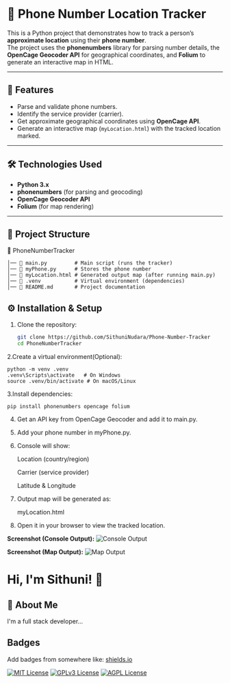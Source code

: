 # 📍 Phone Number Location Tracker

This is a Python project that demonstrates how to track a person’s **approximate location** using their **phone number**.  
The project uses the **phonenumbers** library for parsing number details, the **OpenCage Geocoder API** for geographical coordinates, and **Folium** to generate an interactive map in HTML.

---

## 🚀 Features
- Parse and validate phone numbers.
- Identify the service provider (carrier).
- Get approximate geographical coordinates using **OpenCage API**.
- Generate an interactive map (`myLocation.html`) with the tracked location marked.

---

## 🛠️ Technologies Used
- **Python 3.x**
- **phonenumbers** (for parsing and geocoding)
- **OpenCage Geocoder API**
- **Folium** (for map rendering)

---

## 📂 Project Structure


📁 PhoneNumberTracker

    │── 📄 main.py         # Main script (runs the tracker)
    │── 📄 myPhone.py      # Stores the phone number
    │── 📄 myLocation.html # Generated output map (after running main.py)
    │── 📁 .venv           # Virtual environment (dependencies)
    │── 📄 README.md       # Project documentation
## ⚙️ Installation & Setup

1. Clone the repository:
   ```bash
   git clone https://github.com/SithuniNudara/Phone-Number-Tracker
   cd PhoneNumberTracker
   
2.Create a virtual environment(Optional):

    python -m venv .venv
    .venv\Scripts\activate   # On Windows
    source .venv/bin/activate # On macOS/Linux

3.Install dependencies:

    pip install phonenumbers opencage folium

4. Get an API key from OpenCage Geocoder and add it to main.py.

5. Add your phone number in myPhone.py.

6. Console will show:

    Location (country/region)

    Carrier (service provider)

    Latitude & Longitude

7. Output map will be generated as:
    
    myLocation.html

8. Open it in your browser to view the tracked location.


**Screenshot (Console Output):**
![Console Output](assets/console_output.png)

**Screenshot (Map Output):**
![Map Output](assets/map_output.png)

# Hi, I'm Sithuni! 👋


## 🚀 About Me
I'm a full stack developer...


## Badges

Add badges from somewhere like: [shields.io](https://shields.io/)

[![MIT License](https://img.shields.io/badge/License-MIT-green.svg)](https://choosealicense.com/licenses/mit/)
[![GPLv3 License](https://img.shields.io/badge/License-GPL%20v3-yellow.svg)](https://opensource.org/licenses/)
[![AGPL License](https://img.shields.io/badge/license-AGPL-blue.svg)](http://www.gnu.org/licenses/agpl-3.0)

